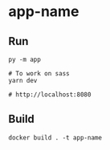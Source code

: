 # app-name

## Run

```
py -m app

# To work on sass
yarn dev

# http://localhost:8080
```

## Build

```
docker build . -t app-name

```